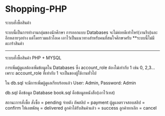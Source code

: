 # Shopping-PHP
ระบบสั่งซื้อสินค้า

ระบบนี้เป็นการทำงานกลุ่มของนักศึกษา
การออกแบบ Databases จะไม่ค่อยดีเท่าไหร่(งานรีบ)และอีกหลายๆอย่าง 
แต่โดยรวมแล้วโอเค เอาไว้เป็นแนวทางสำหรับคนที่สนใจศึกษาครับ
**ระบบนี้ไม่มีตะกร้าสินค้า
**************************************************************************************
ระบบสั่งซื้อสินค้า PHP + MYSQL

การเพิ่มผู้ดูแลต้องเพิ่มข้อมูลใน Databases ซึ่ง account_role ต้องไม่เท่ากับ 1 เช่น 0, 2,3... 
เพราะ account_role ที่เท่ากับ 1 จะเป็นของผู้ใช้งานทั่วไป  
 
ใน db.sql จะมีการเพิ่มผู้ดูแลเรียบร้อยแล้ว User: Admin, Password: Admin 

db.sql คือข้อมูล Database
book.sql คือข้อมูลหนังสือ(เอาไว้เทส)

สถานะการสั่งซื้อ
สั่งซื้อ                    = pending 
จ่ายตัง อัพสลิป        = payment
ผู้ดูแลตรวจสอบสลิป  = confirm
ให้เลขพัสดุ             = delivered
ลูกค้าได้รับสินค้าแล้ว = success
ลูกค้ายกเลิก            = cancel 
